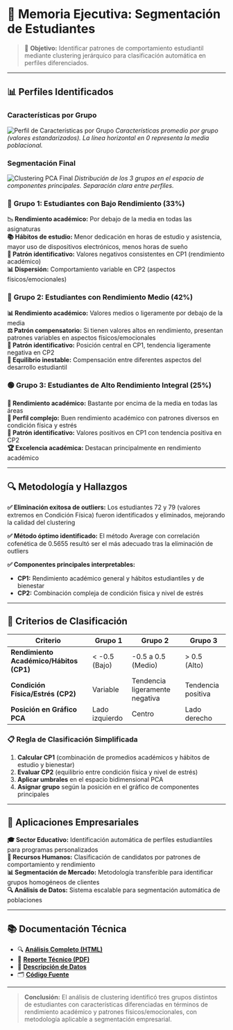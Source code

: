 # 💼 Memoria Ejecutiva: Segmentación de Estudiantes

> 🎯 **Objetivo:** Identificar patrones de comportamiento estudiantil mediante clustering jerárquico para clasificación automática en perfiles diferenciados.

---

## 📊 Perfiles Identificados

### Características por Grupo
![Perfil de Características por Grupo](https://github.com/user-attachments/assets/4be0c515-7bce-44d8-a411-d07498bfacba)
*Características promedio por grupo (valores estandarizados). La línea horizontal en 0 representa la media poblacional.*

### Segmentación Final
![Clustering PCA Final]([./output/visualizations/clustering-pca-final.png](https://github.com/user-attachments/assets/4be0c515-7bce-44d8-a411-d07498bfacba))
*Distribución de los 3 grupos en el espacio de componentes principales. Separación clara entre perfiles.*

### 🔴 **Grupo 1: Estudiantes con Bajo Rendimiento** (33%)

**📉 Rendimiento académico:** Por debajo de la media en todas las asignaturas  
**📚 Hábitos de estudio:** Menor dedicación en horas de estudio y asistencia, mayor uso de dispositivos electrónicos, menos horas de sueño  
**🎯 Patrón identificativo:** Valores negativos consistentes en CP1 (rendimiento académico)  
**📊 Dispersión:** Comportamiento variable en CP2 (aspectos físicos/emocionales)

### 🔵 **Grupo 2: Estudiantes con Rendimiento Medio** (42%)

**📊 Rendimiento académico:** Valores medios o ligeramente por debajo de la media  
**⚖️ Patrón compensatorio:** Si tienen valores altos en rendimiento, presentan patrones variables en aspectos físicos/emocionales  
**🎯 Patrón identificativo:** Posición central en CP1, tendencia ligeramente negativa en CP2  
**🔄 Equilibrio inestable:** Compensación entre diferentes aspectos del desarrollo estudiantil

### 🟢 **Grupo 3: Estudiantes de Alto Rendimiento Integral** (25%)

**🌟 Rendimiento académico:** Bastante por encima de la media en todas las áreas  
**💪 Perfil complejo:** Buen rendimiento académico con patrones diversos en condición física y estrés  
**🎯 Patrón identificativo:** Valores positivos en CP1 con tendencia positiva en CP2  
**🏆 Excelencia académica:** Destacan principalmente en rendimiento académico

---

## 🔍 Metodología y Hallazgos

**✅ Eliminación exitosa de outliers:** Los estudiantes 72 y 79 (valores extremos en Condición Física) fueron identificados y eliminados, mejorando la calidad del clustering

**✅ Método óptimo identificado:** El método Average con correlación cofenética de 0.5655 resultó ser el más adecuado tras la eliminación de outliers

**✅ Componentes principales interpretables:**
- **CP1:** Rendimiento académico general y hábitos estudiantiles y de bienestar
- **CP2:** Combinación compleja de condición física y nivel de estrés

---

## 🔧 Criterios de Clasificación

| **Criterio** | **Grupo 1** | **Grupo 2** | **Grupo 3** |
|-------------|-------------|-------------|-------------|
| **Rendimiento Académico/Hábitos (CP1)** | < -0.5 (Bajo) | -0.5 a 0.5 (Medio) | > 0.5 (Alto) |
| **Condición Física/Estrés (CP2)** | Variable | Tendencia ligeramente negativa | Tendencia positiva |
| **Posición en Gráfico PCA** | Lado izquierdo | Centro | Lado derecho |

### 📋 Regla de Clasificación Simplificada

1. **Calcular CP1** (combinación de promedios académicos y hábitos de estudio y bienestar)
2. **Evaluar CP2** (equilibrio entre condición física y nivel de estrés)  
3. **Aplicar umbrales** en el espacio bidimensional PCA
4. **Asignar grupo** según la posición en el gráfico de componentes principales

---

## 💼 Aplicaciones Empresariales

**🎓 Sector Educativo:** Identificación automática de perfiles estudiantiles para programas personalizados  
**👥 Recursos Humanos:** Clasificación de candidatos por patrones de comportamiento y rendimiento  
**📊 Segmentación de Mercado:** Metodología transferible para identificar grupos homogéneos de clientes  
**🔍 Análisis de Datos:** Sistema escalable para segmentación automática de poblaciones

---

## 📚 Documentación Técnica

- 🔍 **[Análisis Completo (HTML)](./code/analisis_clustering.html)**
- 📄 **[Reporte Técnico (PDF)](./code/analisis-clustering.pdf)**
- 💾 **[Descripción de Datos](./data/README.md)**
- 🗂️ **[Código Fuente](./code/)**

---

> **Conclusión:** El análisis de clustering identificó tres grupos distintos de estudiantes con características diferenciadas en términos de rendimiento académico y patrones físicos/emocionales, con metodología aplicable a segmentación empresarial.
